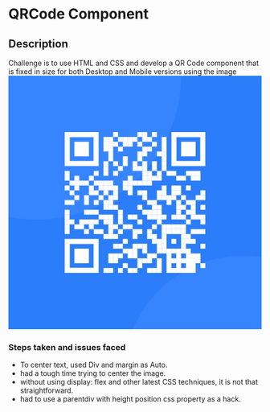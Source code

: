 # QRCode Component

## Description

Challenge is to use HTML and CSS and develop a QR Code component that is fixed in size for both Desktop and Mobile versions using the image ![QRCode component](https://github.com/harimandala-ose/FrontendMentorIO/blob/master/QRCodeComponent/images/image-qr-code.png)

### Steps taken and issues faced

- To center text, used Div and margin as Auto.
- had a tough time trying to center the image.
- without using display: flex and other latest CSS techniques, it is not that straightforward.
- had to use a parentdiv with height position css property as a hack.
